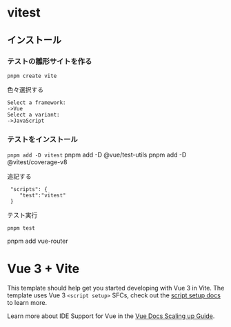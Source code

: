# vitest



## インストール



### テストの雛形サイトを作る

`pnpm create vite`

色々選択する

```
Select a framework:
->Vue
Select a variant:
->JavaScript
```



### テストをインストール

`pnpm add -D vitest`
pnpm add -D @vue/test-utils
pnpm add -D @vitest/coverage-v8


追記する

```
 "scripts": {
    "test":"vitest"
 }
```



テスト実行

`pnpm test`



pnpm add vue-router









# Vue 3 + Vite

This template should help get you started developing with Vue 3 in Vite. The template uses Vue 3 `<script setup>` SFCs, check out the [script setup docs](https://v3.vuejs.org/api/sfc-script-setup.html#sfc-script-setup) to learn more.

Learn more about IDE Support for Vue in the [Vue Docs Scaling up Guide](https://vuejs.org/guide/scaling-up/tooling.html#ide-support).
